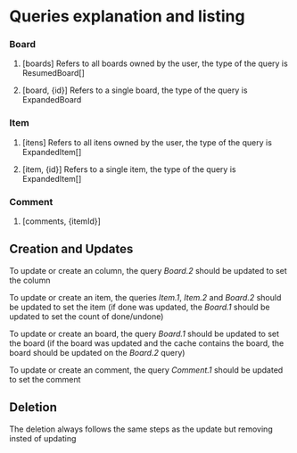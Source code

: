 # Queries explanation and listing

### Board

1. [boards]
Refers to all boards owned by the user, the type of the query is ResumedBoard[]

2. [board, {id}]
Refers to a single board, the type of the query is ExpandedBoard

### Item

1. [itens]
Refers to all itens owned by the user, the type of the query is ExpandedItem[]

2. [item, {id}]
Refers to a single item, the type of the query is ExpandedItem[]

### Comment

1. [comments, {itemId}]

## Creation and Updates

To update or create an column, the query *Board.2* should be updated to set the column

To update or create an item, the queries *Item.1*, *Item.2* and *Board.2* should be updated to set the item (if done was updated, the *Board.1* should be updated to set the count of done/undone)

To update or create an board, the query *Board.1* should be updated to set the board (if the board was updated and the cache contains the board, the board should be updated on the *Board.2* query)

To update or create an comment, the query *Comment.1* should be updated to set the comment

## Deletion

The deletion always follows the same steps as the update but removing insted of updating